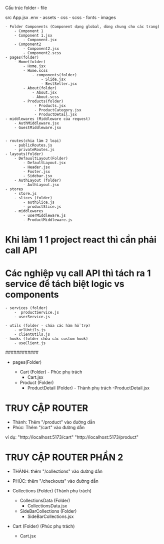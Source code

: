 Cấu trúc folder - file

src
App.jsx
.env - assets - css - scss - fonts - images

    - Folder Components (Component dạng global, dùng chung cho các trang)
        - Component 1
        - Component 1.jsx
            - Component.jsx
        - Component2
            - Component2.jsx
            - Component2.scss
    - pages(folder)
        - Home(folder)
            - Home.jsx
            - Home.scss
                - components(folder)
                    - Slide.jsx
                    - BestSeller.jsx
            - About(folder)
                - About.jsx
                - About.scss
            - Products(folder)
                 - Products.jsx
                 - ProductCategory.jsx
                 - ProductDetail.jsx
    - middlewares (Middleware của request)
        - AuthMiddleware.jsx
        - GuestMiddleware.jsx


    - routes(chia làm 2 loại)
        - publicRoutes.js
        - privateRoutes.js
    - layouts(folder)
        - DefauultLayout(Folder)
            - DefaultLayout.jsx
            - Header.jsx
            - Footer.jsx
            - Sidebar.jsx
        - AuthLayout (folder)
            - AuthLayout.jsx
    - stores
        - store.js
        - slices (folder)
            - authSlice.js
            - productSlice.js
        - middlewares
            - userMiddleware.js
            - ProductMiddleware.js

# Khi làm 1 1 project react thì cần phải call API

# Các nghiệp vụ call API thì tách ra 1 service để tách biệt logic vs components

    - services (folder)
        -  productService.js
        - userService.js

    - utils (folder - chứa các hàm hỗ trợ)
        - urlUntils.js
        - clientUtils.js
    - hooks (folder chứa các custom hook)
        - useClient.js

############

- pages(Folder)

  - Cart (Folder) - Phúc phụ trách
    - Cart.jsx
  - Product (Folder)
    - ProductDetail (Folder) - Thành phụ trách
      -ProductDetail.jsx

# TRUY CẬP ROUTER

- Thành: Thêm "/product" vào đường dẫn
- Phúc: Thêm "/cart" vào đường dẫn

ví dụ: "http://localhost:5173/cart"
"http://localhost:5173/product"

# TRUY CẬP ROUTER PHẦN 2

- THÀNH: thêm "/collections" vào đường dẫn
- PHÚC: thêm "/checkouts" vào đường dẫn

- Collections (Folder) (Thành phụ trách)

  - CollectionsData (Folder)
    - CollectionsData.jsx
  - SideBarCollections (Folder)
    - SideBarCollections.jsx

- Cart (Folder) (Phúc phụ trách)
  - Cart.jsx
